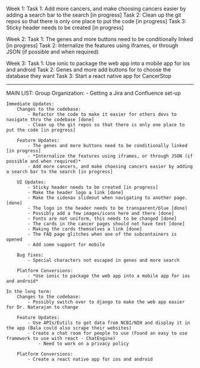 Week 1:
    Task 1: Add more cancers, and make choosing cancers easier by adding a search bar to the search [in progress]
    Task 2: Clean up the git repos so that there is only one place to put the code [in progress]
    Task 3: Sticky header needs to be created [in progress]

Week 2:
    Task 1: The genes and more buttons need to be conditionally linked [in progress]
    Task 2: Internalize the features using iframes, or through JSON (if possible and when required)

Week 3:
    Task 1: Use ionic to package the web app into a mobile app for ios and android
    Task 2: Genes and more add buttons for to choose the database they want
    Task 3: Start a react native app for CancerStop

-------------------------------------------------------------------------------------------------

MAIN LIST:
    Group Organization:
        - Getting a Jira and Confluence set-up

    Immediate Updates:
        Changes to the codebase:
            - Refactor the code to make it easier for others devs to navigate thru the codebase [done]
            - Clean up the git repos so that there is only one place to put the code [in progress]

        Feature Updates:
            - The genes and more buttons need to be conditionally linked [in progress]
            - *Internalize the features using iframes, or through JSON (if possible and when required)*
            - Add more cancers, and make choosing cancers easier by adding a search bar to the search [in progress]

        UI Updates:
            - Sticky header needs to be created [in progress]
            - Make the header logo a link [done]
            - Make the sidenav slideout when navigating to another page. [done]
            - The logo in the header needs to be transparent/blue [done]
            - Possibly add a few images/icons here and there [done]
            - Fonts are not uniform, this needs to be changed [done]
            - The cards in the cancer pages should not have text [done]
            - Making the cards themselves a link [done]
            - The FAQ page glitches when one of the subcontainers is opened
            - Add some support for mobile

        Bug fixes:
            - Special characters not escaped in genes and more search
        
        Platform Conversions:
            - *Use ionic to package the web app into a mobile app for ios and android*

    In the long term:
        Changes to the codebase:
            - Possibly switch over to django to make the web app easier for Dr. Natarajan to change

        Feature Updates:
            - Use APIs/Eutils to get data from NCBI/NIH and display it in the app (Bala could also scrape their websites)
            - Create a chat room for people to use (Found an easy to use framework to use with react - ChatEngine)
                - Need to work on a privacy policy

        Platform Conversions:
            - Create a react native app for ios and android
